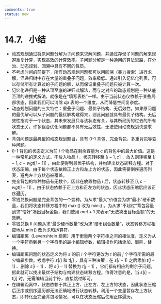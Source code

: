 ```yaml
---
comments: true
status: new
---
```


# 14.7. &nbsp; 小结

- 动态规划通过将原问题分解为子问题来求解问题，并通过存储子问题的解来规避重复计算，实现高效的计算效率。子问题分解是一种通用的算法思路，在分治、动态规划、回溯中具有不同的性质。
- 不考虑时间的前提下，所有动态规划问题都可以用回溯（暴力搜索）进行求解，但递归树中存在大量的重叠子问题，效率极低。通过引入记忆化列表，可以存储所有计算过的子问题的解，从而保证重叠子问题只被计算一次。
- 记忆化递归是一种从顶至底的递归式解法，而与之对应的动态规划是一种从底至顶的递推式解法，就像是在“填写表格”一样。由于当前状态仅依赖于某些局部状态，因此我们可以消除 $dp$ 表的一个维度，从而降低空间复杂度。
- 动态规划问题的三大特性：重叠子问题、最优子结构、无后效性。如果原问题的最优解可以从子问题的最优解构建得来，则此问题就具有最优子结构。无后效性指对于一个状态，其未来发展只与该状态有关，与其所经历的过去的所有状态无关。许多组合优化问题都不具有无后效性，无法使用动态规划快速求解。
- 背包问题是最典型的动态规划题目，具有 0-1 背包、完全背包、多重背包等变种问题。
- 0-1 背包的状态定义为前 $i$ 个物品在剩余容量为 $c$ 的背包中的最大价值。这是一种常见的定义方式。不放入物品 $i$ ，状态转移至 $[i-1, c]$ ，放入则转移至 $[i-1, c-wgt[i-1]]$ ，由此便得到最优子结构，并构建出状态转移方程。对于状态压缩，由于每个状态依赖正上方和左上方的状态，因此需要倒序遍历列表，避免左上方状态被覆盖。
- 完全背包的每种物品有无数个，因此在放置物品 $i$ 后，状态转移至 $[i, c-wgt[i-1]]$ 。由于状态依赖于正上方和正左方的状态，因此状态压缩后应该正序遍历。
- 零钱兑换问题是完全背包的一个变种。为从求“最大“价值变为求“最小”硬币数量，我们将状态转移方程中的 $\max()$ 改为 $\min()$ 。为从求“不超过”背包容量到求“恰好”凑出目标金额，我们使用 $amt + 1$ 来表示“无法凑出目标金额”的无效解。
- 零钱兑换 II 问题从求“最少硬币数量”改为求“硬币组合数量”，状态转移方程相应地从 $\min()$ 改为求和运算符。
- 编辑距离（Levenshtein 距离）用于衡量两个字符串之间的相似度，定义为从一个字符串到另一个字符串的最小编辑步数，编辑操作包括添加、删除、替换。
- 编辑距离问题的状态定义为将 $s$ 的前 $i$ 个字符更改为 $t$ 的前 $j$ 个字符所需的最少编辑步数。考虑字符 $s[i]$ 和 $t[j]$ ，具有三种决策：在 $s[i-1]$ 之后添加 $t[j-1]$ 、删除 $s[i-1]$ 、将 $s[i-1]$ 替换为 $t[j-1]$ ，它们都有相应的剩余子问题，据此就可以找出最优子结构与构建状态转移方程。值得注意的是，当 $s[i] = t[j]$ 时，无需编辑当前字符，直接跳过即可。
- 在编辑距离中，状态依赖于其正上方、正左方、左上方的状态，因此状态压缩后正序或倒序遍历都无法正确地进行状态转移。利用一个变量暂存左上方状态，即转化至完全背包地情况，可以在状态压缩后使用正序遍历。
